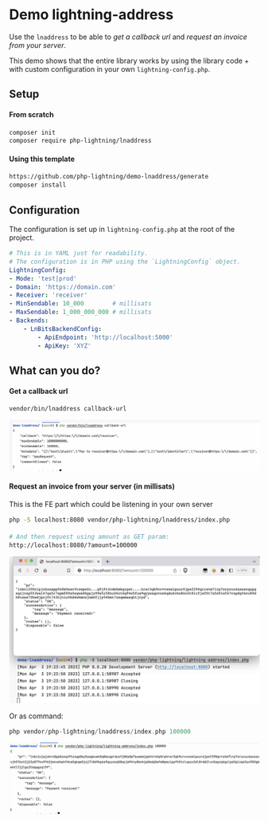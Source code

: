 #  Demo lightning-address


Use the `lnaddress` to be able to *get a callback url* and *request an invoice from your server*.

This demo shows that the entire library works by using the library code + with custom configuration in your own `lightning-config.php`.

## Setup

#### From scratch

```bash
composer init
composer require php-lightning/lnaddress
```

#### Using this template

```bash
https://github.com/php-lightning/demo-lnaddress/generate
composer install
```

## Configuration

The configuration is set up in `lightning-config.php` at the root of the project.

```yaml
# This is in YAML just for readability. 
# The configuration is in PHP using the `LightningConfig` object.
LightningConfig:
- Mode: 'test|prod'
- Domain: 'https://domain.com'
- Receiver: 'receiver'
- MinSendable: 10_000        # millisats
- MaxSendable: 1_000_000_000 # millisats
- Backends:
    - LnBitsBackendConfig:
        - ApiEndpoint: 'http://localhost:5000'
        - ApiKey: 'XYZ'
```

## What can you do?

#### Get a callback url

```bash
vendor/bin/lnaddress callback-url
```
<img src="images/callback-url.jpg" alt="Get a callback url command example">

#### Request an invoice from your server (in millisats)

This is the FE part which could be listening in your own server

```bash
php -S localhost:8080 vendor/php-lightning/lnaddress/index.php

# And then request using amount as GET param:
http://localhost:8080/?amount=100000  
```
<img src="images/index-as-server.jpg" alt="Request an invoice from your server example">

Or as command:
```php
php vendor/php-lightning/lnaddress/index.php 100000
```
<img src="images/index-as-command.jpg" alt="Request an invoice using index.php as command example">